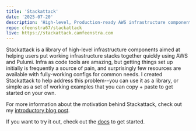 ```yaml
---
title: 'Stackattack'
date: '2025-07-20'
description: 'High-level, Production-ready AWS infrastructure components for Pulumi'
repo: cfeenstra67/stackattack
live: https://stackattack.camfeenstra.com
---
```

Stackattack is a library of high-level infrastructure components aimed at helping users put working infrastructure stacks together quickly using AWS and Pulumi. Infra as code tools are amazing, but getting things set up initially is frequently a source of pain, and surprisingly few resources are available with fully-working configs for common needs. I created Stackattack to help address this problem--you can use it as a library, or simple as a set of working examples that you can copy + paste to get started on your own.

For more information about the motivation behind Stackattack, check out my [introductory blog post](/posts/infra-as-code-takes-too-much-code).

If you want to try it out, check out the [docs](https://stackattack.camfeenstra.com) to get started.
